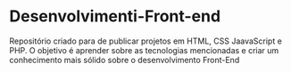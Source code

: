 # Desenvolvimenti-Front-end
Repositório criado para de publicar projetos em HTML, CSS JaavaScript e PHP.
O objetivo é aprender sobre as tecnologias mencionadas e criar um conhecimento mais sólido sobre o desenvolvimento Front-End

